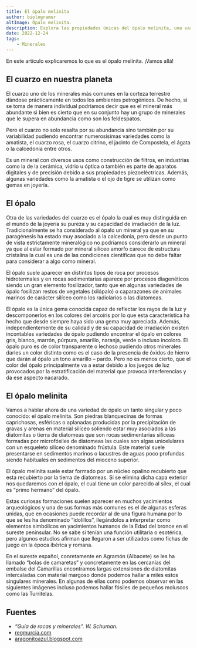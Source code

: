 ```yaml
---
title: El ópalo melinita
author: biologramer
altImage: Ópalo melinita.
description: Explora las propiedades únicas del ópalo melinita, una variedad del cuarzo, en este artículo.
date: 2022-12-24
tags:
    - Minerales
---
```


En este artículo explicaremos lo que es el ópalo melinita. ¡Vamos allá!

## El cuarzo en nuestra planeta

El cuarzo uno de los minerales más comunes en la corteza terrestre dándose prácticamente en todos los ambientes petrogénicos. De hecho, si se toma de manera individual podríamos decir que es el mineral más abundante si bien es cierto que en su conjunto hay un grupo de minerales que le supera en abundancia como son los feldespatos.

Pero el cuarzo no solo resalta por su abundancia sino también por su variabilidad pudiendo encontrar numerosísimas variedades como la amatista, el cuarzo rosa, el cuarzo citrino, el jacinto de Compostela, el ágata o la calcedonia entre otros.

Es un mineral con diversos usos como construcción de filtros, en industrias como la de la cerámica, vidrio u óptica o también es parte de aparatos digitales y de precisión debido a sus propiedades piezoeléctricas. Además, algunas variedades como la amatista o el ojo de tigre se utilizan como gemas en joyería.

## El ópalo

Otra de las variedades del cuarzo es el ópalo la cual es muy distinguida en el mundo de la joyería su pureza y su capacidad de irradiación de la luz. Tradicionalmente se ha considerado al ópalo un mineral ya que en su paragénesis ha estado muy asociado a la calcedonia, pero desde un punto de vista estrictamente mineralógico no podríamos considerarlo un mineral ya que al estar formado por mineral silíceo amorfo carece de estructura cristalina la cual es una de las condiciones científicas que no debe faltar para considerar a algo como mineral.

El ópalo suele aparecer en distintos tipos de roca por procesos hidrotermales y en rocas sedimentarias aparece por procesos diagenéticos siendo un gran elemento fosilizador, tanto que en algunas variedades de ópalo fosilizan restos de vegetales (xilópalo) o caparazones de animales marinos de carácter silíceo como los radiolarios o las diatomeas.

El ópalo es la única gema conocida capaz de reflectar los rayos de la luz y descomponerlos en los colores del arcoíris por lo que esta característica ha hecho que desde siempre haya sido una gema muy apreciada. Además, independientemente de su calidad y de su capacidad de irradiación existen incontables variedades de ópalo pudiendo encontrar el ópalo en colores gris, blanco, marrón, púrpura, amarillo, naranja, verde o incluso incoloro. El ópalo puro es de color transparente o lechoso pudiendo otros minerales darles un color distinto como es el caso de la presencia de óxidos de hierro que darán al ópalo un tono amarillo – pardo. Pero no es menos cierto, que el color del ópalo principalmente va a estar debido a los juegos de luz provocados por la estratificación del material que provoca interferencias y da ese aspecto nacarado.

## El ópalo melinita

Vamos a hablar ahora de una variedad de ópalo un tanto singular y poco conocido: el ópalo melinita. Son piedras blanquecinas de formas caprichosas, esféricas o aplanadas producidas por la precipitación de gravas y arenas en material silíceo soliendo estar muy asociados a las diatomitas o tierra de diatomeas que son rocas sedimentarias silíceas formadas por microfósiles de diatomeas las cuales son algas unicelulares con un esqueleto siliceo denominado frústula. Este material suele presentarse en sedimentos marinos o lacustres de aguas poco profundas siendo habituales en sedimentos del mioceno superior.

El ópalo melinita suele estar formado por un núcleo opalino recubierto que esta recubierto por la tierra de diatomeas. Si se elimina dicha capa exterior nos quedaremos con el ópalo, el cual tiene un color parecido al sílex, el cual es “primo hermano” del ópalo.

Estas curiosas formaciones suelen aparecer en muchos yacimientos arqueológicos y una de sus formas más comunes es el de algunas esferas unidas, que en ocasiones puede recordar al de una figura humana por lo que se les ha denominado “idolillos”, llegándolos a interpretar como elementos simbólicos en yacimientos humanos de la Edad del bronce en el sureste penínsular. No se sabe si tenían una función utilitaria o esotérica, pero algunos estudios afirman que llegaron a ser utilizados como fichas de juego en la época ibérica y romana.

En el sureste español, conretamente en Agramón (Albacete) se les ha llamado “bolas de camaretas” y concretamente en las cercanías del embalse del Camarillas encontramos largas extensiones de diatomitas intercaladas con material margoso donde podemos hallar a miles estos singulares minerales. En algunas de ellas como podemos observar en las siguientes imágenes incluso podemos hallar fósiles de pequeños moluscos como las Turritelas.

## Fuentes

- *“Guía de rocas y minerales”. W. Schuman.*
- [regmurcia.com](regmurcia.com)
- [aragonitoazul.blogspot.com](aragonitoazul.blogspot.com)